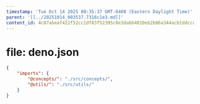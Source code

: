```yaml
---
timestamp: 'Tue Oct 14 2025 00:35:37 GMT-0400 (Eastern Daylight Time)'
parent: '[[../20251014_003537.7316c1e3.md]]'
content_id: 4c87abeaf422f52cc1df83f52395c8e3dabb4010eb2b86a344acb1ddccd997ca
---
```


# file: deno.json

```json
{
    "imports": {
        "@concepts/": "./src/concepts/",
        "@utils/": "./src/utils/"
    }
}
```
